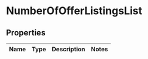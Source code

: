 
# NumberOfOfferListingsList

## Properties
Name | Type | Description | Notes
------------ | ------------- | ------------- | -------------



